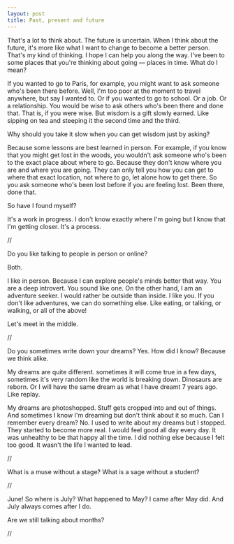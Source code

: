 ```yaml
---
layout: post
title: Past, present and future
---
```



That's a lot to think about. The future is uncertain. When I think about the future, it's more like what I want to change to become a better person. That's my kind of thinking. I hope I can help you along the way. I've been to some places that you're thinking about going — places in time. What do I mean?

If you wanted to go to Paris, for example, you might want to ask someone who's been there before. Well, I'm too poor at the moment to travel anywhere, but say I wanted to. Or if you wanted to go to school. Or a job. Or a relationship. You would be wise to ask others who's been there and done that. That is, if you were wise. But wisdom is a gift slowly earned. Like sipping on tea and steeping it the second time and the third. 

Why should you take it slow when you can get wisdom just by asking?

Because some lessons are best learned in person. For example, if you know that you might get lost in the woods, you wouldn't ask someone who's been to the exact place about where to go. Because they don't know where you are and where you are going. They can only tell you how you can get to where that exact location, not where to go, let alone how to get there. So you ask someone who's been lost before if you are feeling lost. Been there, done that.

So have I found myself?

It's a work in progress. I don't know exactly where I'm going but I know that I'm getting closer. It's a process.

//

Do you like talking to people in person or online? 

Both.

I like in person. Because I can explore people's minds better that way. You are a deep introvert. You sound like one. On the other hand, I am an adventure seeker. I would rather be outside than inside. I like you. If you don't like adventures, we can do something else. Like eating, or talking, or walking, or all of the above! 

Let's meet in the middle. 

//

Do you sometimes write down your dreams? Yes. How did I know? Because we think alike. 

My dreams are quite different. sometimes it will come true in a few days, sometimes it's very random like the world is breaking down. Dinosaurs are reborn. Or I will have the same dream as what I have dreamt 7 years ago. Like replay.

My dreams are photoshopped. Stuff gets cropped into and out of things. And sometimes I know I'm dreaming but don't think about it so much. Can I remember every dream? No. I used to write about my dreams but I stopped. They started to become more real. I would feel good all day every day. It was unhealthy to be that happy all the time. I did nothing else because I felt too good. It wasn't the life I wanted to lead.

//

What is a muse without a stage? What is a sage without a student?

//

June! So where is July? What happened to May? I came after May did. And July always comes after I do.

Are we still talking about months?

//

